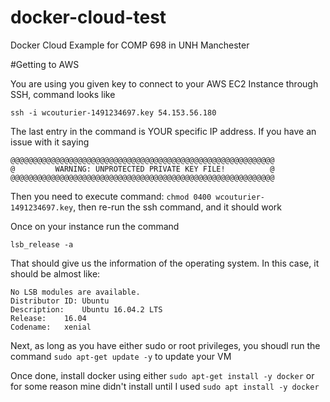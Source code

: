 # docker-cloud-test
Docker Cloud Example for COMP 698 in UNH Manchester

#Getting to AWS

You are using you given key to connect to your AWS EC2 Instance through SSH, command looks like

`ssh -i wcouturier-1491234697.key 54.153.56.180`

The last entry in the command is YOUR specific IP address. If you have an issue with it saying

```
@@@@@@@@@@@@@@@@@@@@@@@@@@@@@@@@@@@@@@@@@@@@@@@@@@@@@@@@@@@
@         WARNING: UNPROTECTED PRIVATE KEY FILE!          @
@@@@@@@@@@@@@@@@@@@@@@@@@@@@@@@@@@@@@@@@@@@@@@@@@@@@@@@@@@@
```

Then you need to execute command: `chmod 0400 wcouturier-1491234697.key`, then re-run the ssh command, and it should work

Once on your instance run the command  

`lsb_release -a`

That should give us the information of the operating system. In this case, it should be almost like:

```
No LSB modules are available.
Distributor ID:	Ubuntu
Description:	Ubuntu 16.04.2 LTS
Release:	16.04
Codename:	xenial
```

Next, as long as you have either sudo or root privileges, you shoudl run the command `sudo apt-get update -y` to update your VM

Once done, install docker using either `sudo apt-get install -y docker` or for some reason mine didn't install until I used `sudo apt install -y docker`
